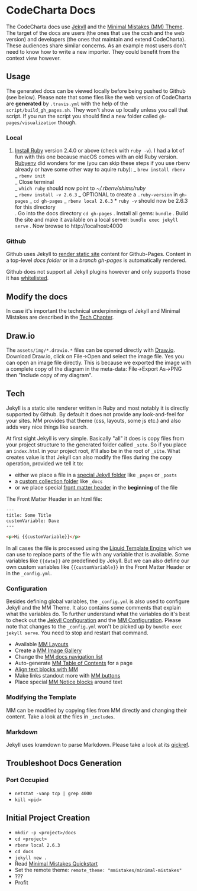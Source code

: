 # CodeCharta Docs

The CodeCharta docs use [Jekyll](https://jekyllrb.com) and the [Minimal Mistakes (MM) Theme](https://mmistakes.github.io/minimal-mistakes/). The target of the docs are users (the ones that use the ccsh and the web version) and developers (the ones that maintain and extend CodeCharta). These audiences share similar concerns. As an example most users don't need to know how to write a new importer. They could benefit from the context view however.

## Usage

The generated docs can be viewed locally before being pushed to Github (see below). Please note that some files like the web version of CodeCharta are **generated** by `.travis.yml` with the help of the `script/build_gh_pages.sh`. They won't show up locally unless you call that script. If you run the script you should find a new folder called `gh-pages/visualization` though.

### Local

1. [Install Ruby](https://www.ruby-lang.org/en/documentation/installation/) version 2.4.0 or above (check with `ruby -v`). I had a lot of fun with this one because macOS comes with an old Ruby version. [Rubyenv](https://github.com/rbenv/rbenv#installation) did wonders for me (you can skip these steps if you use rbenv already or have some other way to aquire ruby):
   _ `brew install rbenv`  
    _ `rbenv init`  
    _ Close terminal  
    _ `which ruby` should now point to _~/.rbenv/shims/ruby_  
    _ `rbenv install -v 2.6.3`
   _ OPTIONAL to create a `.ruby-version` in `gh-pages`
   _ `cd gh-pages`
   _ `rbenv local 2.6.3` \* `ruby -v` should now be 2.6.3 for this directory  
   . Go into the docs directory
   `cd gh-pages`
   . Install all gems:
   `bundle`
   . Build the site and make it available on a local server:
   `bundle exec jekyll serve`
   . Now browse to http://localhost:4000

### Github

Github uses Jekyll to [render static site](https://help.github.com/en/articles/about-github-pages-and-jekyll) content for Github-Pages. Content in a top-level _docs folder_ or in a _branch gh-pages_ is automatically rendered.

Github does not support all Jekyll plugins however and only supports those it has [whitelisted](https://pages.github.com/versions/).

## Modify the docs

In case it's important the technical underpinnings of Jekyll and Minimal Mistakes are described in the [Tech Chapter](#tech).

## Draw.io

The `assets/img/*.drawio.*` files can be opened directly with [Draw.io](https://about.draw.io/integrations/#integrations_offline). Download Draw.io, click on File->Open and select the image file. Yes you can open an image file directly. This is because we exported the image with a complete copy of the diagram in the meta-data: File->Export As->PNG then "Include copy of my diagram".

## Tech

Jekyll is a static site renderer written in Ruby and most notably it is directly supported by Github. By default it does not provide any look-and-feel for your sites. MM provides that theme (css, layouts, some js etc.) and also adds very nice things like search.

At first sight Jekyll is very simple. Basically "all" it does is copy files from your project structure to the generated folder called `_site`. So if you place an `index.html` in your project root, it'll also be in the root of `_site`. What creates value is that Jekyll can also modify the files during the copy operation, provided we tell it to:

- either we place a file in a [special Jekyll folder](https://jekyllrb.com/docs/structure/) like `_pages` or `_posts`
- a [custom collection folder](https://jekyllrb.com/docs/collections/) like `_docs`
- or we place special [front matter header](https://jekyllrb.com/docs/front-matter/) in the **beginning** of the file

The Front Matter Header in an html file:

```html
---
title: Some Title
customVariable: Dave
---

<p>Hi {{customVariable}}</p>
```

In all cases the file is processed using the [Liquid Template Engine](https://jekyllrb.com/docs/liquid/) which we can use to replace parts of the file with any variable that is available. Some variables like `{{date}}` are predefined by Jekyll. But we can also define our own custom variables like `{{customVariable}}` in the Front Matter Header or in the `_config.yml`.

### Configuration

Besides defining global variables, the `_config.yml` is also used to configure Jekyll and the MM Theme. It also contains some comments that explain what the variables do. To further understand what the variables do it's best to check out the [Jekyll Configuration](https://jekyllrb.com/docs/configuration/) and the [MM Configuration](https://mmistakes.github.io/minimal-mistakes/docs/configuration/). Please note that changes to the `_config.yml` won't be picked up by `bundle exec jekyll serve`. You need to stop and restart that command.

- Available [MM Layouts](https://mmistakes.github.io/minimal-mistakes/docs/layouts/)
- Create a [MM Image Gallery](https://mmistakes.github.io/minimal-mistakes/docs/helpers/#gallery)
- Change the [MM docs navigation list](https://mmistakes.github.io/minimal-mistakes/docs/layouts/#custom-sidebar-navigation-menu)
- Auto-generate [MM Table of Contents](https://mmistakes.github.io/minimal-mistakes/docs/helpers/#table-of-contents) for a page
- [Align text blocks with MM](https://mmistakes.github.io/minimal-mistakes/docs/utility-classes/#text-alignment)
- Make links standout more with [MM buttons](https://mmistakes.github.io/minimal-mistakes/docs/utility-classes/#buttons)
- Place special [MM Notice blocks](https://mmistakes.github.io/minimal-mistakes/docs/utility-classes/#notices) around text

### Modifying the Template

MM can be modified by copying files from MM directly and changing their content. Take a look at the files in `_includes`.

### Markdown

Jekyll uses kramdown to parse Markdown. Please take a look at its [qickref](https://kramdown.gettalong.org/syntax.html#links-and-images).

## Troubleshoot Docs Generation

### Port Occupied

- `netstat -vanp tcp | grep 4000`
- `kill <pid>`

## Initial Project Creation

- `mkdir -p <project>/docs`
- `cd <project>`
- `rbenv local 2.6.3`
- `cd docs`
- `jekyll new .`
- Read [Minimal Mistakes Quickstart](https://mmistakes.github.io/minimal-mistakes/docs/quick-start-guide/)
- Set the remote theme: `remote_theme: "mmistakes/minimal-mistakes"`
- ???
- Profit

